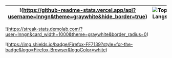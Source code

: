 | !(https://github-readme-stats.vercel.app/api?username=lnngn&theme=graywhite&hide_border=true)| ![Top Langs](https://github-readme-stats.vercel.app/api/top-langs/?username=lnngn&theme=graywhite&layout=compact&langs_count=8&hide_border=true&card_width=400)   |
| :---:   | :---: | 

!(https://streak-stats.demolab.com/?user=lnngn&card_width=1000&theme=graywhite&border_radius=0)

!(https://img.shields.io/badge/Firefox-FF7139?style=for-the-badge&logo=Firefox-Browser&logoColor=white)
